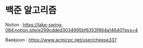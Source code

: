 # 백준 알고리즘

Notion : https://lake-swing-084.notion.site/e299cdded3034995bf6353f864a14640?pvs=4

Baekjoon : https://www.acmicpc.net/user/cheese337
